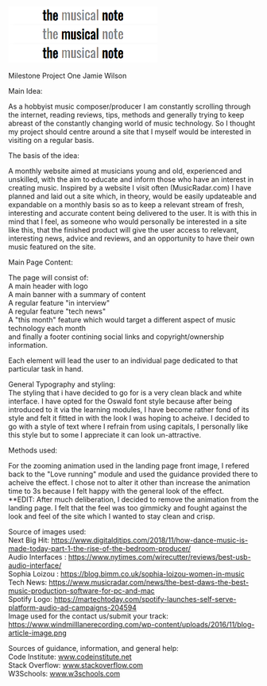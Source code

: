 ![logo](/images/logo.png)

Milestone Project One Jamie Wilson

Main Idea:

As a hobbyist music composer/producer I am constantly scrolling through the internet, reading reviews, tips, methods and generally trying to keep abreast of the constantly changing world of music technology. So I thought my project should centre around a site that I myself would be interested in visiting on a regular basis.

The basis of the idea:

A monthly website aimed at musicians young and old, experienced and unskilled, with the aim to educate and inform those 
who have an interest in creating music. Inspired by a website I visit often (MusicRadar.com) I have planned and laid out a 
site which, in theory, would be easily updateable and expandable on a monthly basis so as to keep a relevant stream of 
fresh, interesting and accurate content being delivered to the user. It is with this in mind that I feel, as someone who 
would personally be interested in a site like this, that the finished product will give the user access to relevant, 
interesting news, advice and reviews, and an opportunity to have their own music featured on the site.

Main Page Content:

The page will consist of:<br>
A main header with logo<br>
A main banner with a summary of content<br>
A regular feature "in interview"<br>
A regular feature "tech news"<br>
A "this month" feature which would target a different aspect of music technology each month<br>
and finally a footer contining social links and copyright/ownership information.

Each element will lead the user to an individual page dedicated to that particular task in hand.

General Typography and styling:<br>
The styling that i have decided to go for is a very clean black and white interface.  I have opted for the Oswald font 
style because after being introduced to it via the learning modules, I have become rather fond of its style and felt it 
fitted in with the look I was hoping to acheive. I decided to go with a style of text where I refrain from using capitals,
I personally like this style but to some I appreciate it can look un-attractive.

Methods used:

For the zooming animation used in the landing page front image, I refered back to the "Love running" module and used the guidance provided there to acheive the effect. I chose not to alter it other than increase the animation time to 3s because I felt happy with the general look of the effect.<br>
**EDIT: After much deliberation, I decided to remove the animation from the landing page. I felt that the feel was too gimmicky and fought against the look and feel of the site which I wanted to stay clean and crisp.



Source of images used:<br>
 Next Big Hit: https://www.digitaldjtips.com/2018/11/how-dance-music-is-made-today-part-1-the-rise-of-the-bedroom-producer/<br>
 Audio Interfaces : https://www.nytimes.com/wirecutter/reviews/best-usb-audio-interface/<br> 
 Sophia Loizou : https://blog.bimm.co.uk/sophia-loizou-women-in-music<br> 
 Tech News: https://www.musicradar.com/news/the-best-daws-the-best-music-production-software-for-pc-and-mac<br>
 Spotify Logo: https://martechtoday.com/spotify-launches-self-serve-platform-audio-ad-campaigns-204594<br>
Image used for the contact us/submit your track: https://www.windmilllanerecording.com/wp-content/uploads/2016/11/blog-article-image.png<br>

Sources of guidance, information, and general help:<br>
Code Institute: www.codeinstitute.net<br>
Stack Overflow: www.stackoverflow.com<br>
W3Schools: www.w3schools.com<br>
